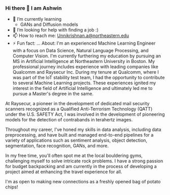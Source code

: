 ### Hi there 👋 I am Ashwin

<!--
**AshwinUnnikrishnan/AshwinUnnikrishnan** is a ✨ _special_ ✨ repository because its `README.md` (this file) appears on your GitHub profile.

Here are some ideas to get you started:
-->

- 🌱 I’m currently learning
    - GANs and Diffusion models
- 🤔 I’m looking for help with finding a job :) 
- 📫 How to reach me: Unnikrishnan.a@northeastern.edu
- ⚡ Fun fact: ...
About:
I'm an experienced Machine Learning Engineer with a focus on Data Science, Natural Language Processing, and Computer Vision. I'm currently furthering my education by pursuing an MS in Artificial Intelligence at Northeastern University in Boston.
My professional journey includes experience with leading companies like Qualcomm and Raysecur Inc. During my tenure at Qualcomm, where I was part of the IoT stability test team, I had the opportunity to contribute to several Machine Learning projects. These experiences ignited my interest in the field of Artificial Intelligence and ultimately led me to pursue a Master's degree in the same.

At Raysecur, a pioneer in the development of dedicated mail security scanners recognized as a Qualified Anti-Terrorism Technology (QATT) under the U.S. SAFETY Act, I was involved in the development of pioneering models for the detection of contrabands in terahertz images.

Throughout my career, I've honed my skills in data analysis, including data preprocessing, and have built and managed end-to-end pipelines for a variety of applications such as sentiment analysis, object detection, segmentation, face recognition, GANs, and more.

In my free time, you'll often spot me at the local bouldering gyms, challenging myself to solve intricate rock problems. I have a strong passion for budget backpacking and am currently in the process of developing a project aimed at enhancing the travel experience for all.

I'm as open to making new connections as a freshly opened bag of potato chips!
